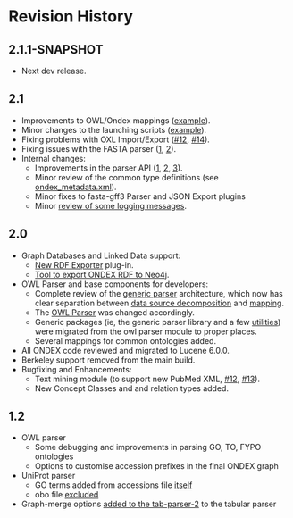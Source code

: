 # Revision History


## 2.1.1-SNAPSHOT
  * Next dev release.


## 2.1
  * Improvements to OWL/Ondex mappings ([example](https://github.com/Rothamsted/ondex-knet-builder/commit/eff609d09550cc96f2ed877a91b45764aa6528e6)). 
  * Minor changes to the launching scripts ([example](https://github.com/Rothamsted/ondex-desktop/commit/0b2f5145207fb21553b682c78f81752b553eed09)).
  * Fixing problems with OXL Import/Export ([#12](https://github.com/Rothamsted/ondex-knet-builder/issues/12), [#14](https://github.com/Rothamsted/ondex-knet-builder/issues/14)).
  * Fixing issues with the FASTA parser ([1](https://github.com/Rothamsted/ondex-knet-builder/commit/3795afd8c10c3000bbc6f443dd0b33b5cd309f5a), [2](https://github.com/Rothamsted/ondex-knet-builder/commit/dbea4cd20bbbcfe2140a284c187d5fd4b66a5add)).
  * Internal changes:  
    * Improvements in the parser API ([1](https://github.com/Rothamsted/ondex-base/commit/4e3d238111a3367c7531b4815c0a777b1261ed6f), [2](https://github.com/Rothamsted/ondex-base/commit/7b3406761162ef0aa44f2706a349f341d3d8a9a1), [3](https://github.com/Rothamsted/ondex-base/commit/ff79d961a4f0fcf5c3a15d8ec7be99e694660419)).  
    * Minor review of the common type definitions (see [ondex_metadata.xml](https://github.com/Rothamsted/ondex-base/blob/master/datadir/src/main/resources/xml/ondex_metadata.xml)).  
    * Minor fixes to fasta-gff3 Parser and JSON Export plugins
    * Minor [review of some logging messages](https://github.com/Rothamsted/ondex-base/commit/38238b3fb0460a7d2e8417610b03309dfa5dfa74).  
  

## 2.0
  * Graph Databases and Linked Data support:
    * [New RDF Exporter](modules/rdf-export-2) plug-in.
    * [Tool to export ONDEX RDF to Neo4j](modules/neo4j-export).
  * OWL Parser and base components for developers:
    * Complete review of the [generic parser](https://github.com/Rothamsted/ondex-base/tree/master/core/parser-api) architecture, 
      which now has clear separation between [data source decomposition](https://github.com/Rothamsted/ondex-base/blob/master/core/parser-api/src/main/java/net/sourceforge/ondex/parser/Scanner.java) 
      and [mapping](https://github.com/Rothamsted/ondex-base/blob/master/core/parser-api/src/main/java/net/sourceforge/ondex/parser/Mapper.java). 
    * The [OWL Parser](https://github.com/Rothamsted/ondex-knet-builder/tree/master/modules/owl-parser/src/main/java/net/sourceforge/ondex/parser/owl) 
      was changed accordingly.
    * Generic packages (ie, the generic parser library and a few [utilities](https://github.com/Rothamsted/ondex-base/tree/master/core/base/src/main/java/net/sourceforge/ondex/core/util))
      were migrated from the owl parser module to proper places.
    * Several mappings for common ontologies added.
  * All ONDEX code reviewed and migrated to Lucene 6.0.0.  
  * Berkeley support removed from the main build.
  * Bugfixing and Enhancements:  
  	 * Text mining module (to support new PubMed XML, [#12](https://github.com/Rothamsted/ondex-knet-builder/issues/12), [#13](https://github.com/Rothamsted/ondex-knet-builder/issues/12)).
  	 * New Concept Classes and and relation types added.


## 1.2
  * OWL parser
    * Some debugging and improvements in parsing GO, TO, FYPO ontologies
    * Options to customise accession prefixes in the final ONDEX graph
  * UniProt parser
    * GO terms added from accessions file [itself](https://github.com/Rothamsted/ondex-knet-builder/commit/b07c6469c7631a82bce65a46226abcaa0d3a2a00)
    * obo file [excluded](https://github.com/Rothamsted/ondex-knet-builder/commit/6c383b8d2be4455be0c132b1065947af40c715e0)
  * Graph-merge options [added to the tab-parser-2](https://github.com/Rothamsted/ondex-knet-builder/commit/c0d907b099999635ecf577f32fec9fb8e0310e48) to the tabular parser
